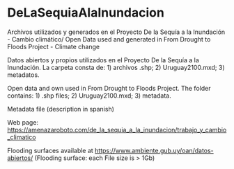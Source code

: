 # DeLaSequiaAlaInundacion
Archivos utilizados y generados en el Proyecto De la Sequía a la Inundación - Cambio climático/ Open Data used and generated in From Drought to Floods Project - Climate change

Datos abiertos y propios utilizados en el Proyecto De la Sequía a la Inundación. La carpeta consta de: 1) archivos .shp; 2) Uruguay2100.mxd; 3) metadatos.

Open data and own used in From Drought to Floods Project. The folder contains: 1) .shp files; 2) Uruguay2100.mxd; 3) metadata.

Metadata file (description in spanish)

Web page: https://amenazaroboto.com/de_la_sequia_a_la_inundacion/trabajo_y_cambio_climatico

Flooding surfaces available at https://www.ambiente.gub.uy/oan/datos-abiertos/ (Flooding surface: each File size is > 1Gb)
